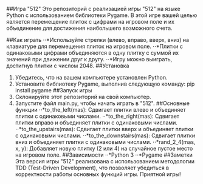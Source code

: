 ##Игра "512"
Это репозиторий с реализацией игры "512" на языке Python с использованием библиотеки Pygame. В этой игре вашей целью является перемещение плиток с цифрами на игровом поле и их объединение для достижения наибольшего возможного счета.

##Как играть
⋅⋅*Используйте стрелки (влево, вправо, вверх, вниз) на клавиатуре для перемещения плиток на игровом поле.
⋅⋅*Плитки с одинаковыми цифрами объединяются в одну плитку с суммой их значений при движении друг к другу.
⋅⋅*Игру можно выиграть, достигнув плитки с числом 2048.
##Установка
1. Убедитесь, что на вашем компьютере установлен Python.
2. Установите библиотеку Pygame, выполнив следующую команду:
pip install pygame
##Запуск игры
1. Склонируйте этот репозиторий на свой компьютер.
2. Запустите файл main.py, чтобы начать играть в "512".
##Основные функции
⋅⋅*to_the_left(mas): Сдвигает плитки влево и объединяет плитки с одинаковыми числами.
⋅⋅*to_the_right(mas): Сдвигает плитки вправо и объединяет плитки с одинаковыми числами.
⋅⋅*to_the_upstairs(mas): Сдвигает плитки вверх и объединяет плитки с одинаковыми числами.
⋅⋅*to_the_downstairs(mas): Сдвигает плитки вниз и объединяет плитки с одинаковыми числами.
⋅⋅*rand_2_4(mas, x, y): Добавляет новую плитку (2 или 4) на случайное пустое место на игровом поле.
##Зависимости
⋅⋅*Python 3
⋅⋅*Pygame
##Заметки
Эта версия игры "512" реализована с использованием методологии TDD (Test-Driven Development), что позволяет убедиться в корректности работы основных функций игры.
Приятной игры!
